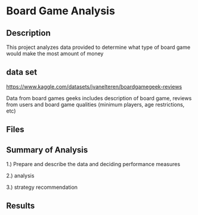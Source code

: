 # Board Game Analysis

## Description

This project analyzes data provided to determine what type of board game would make the most amount of money

## data set
https://www.kaggle.com/datasets/jvanelteren/boardgamegeek-reviews

Data from board games geeks includes description of board game, reviews from users and board game qualities (minimum players, age restrictions, etc)

## Files

## Summary of Analysis

1.) Prepare and describe the data and deciding performance measures

2.) analysis

3.) strategy recommendation

## Results
